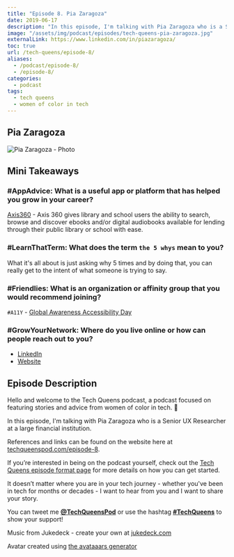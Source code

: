 ```yaml
---
title: "Episode 8. Pia Zaragoza"
date: 2019-06-17
description: "In this episode, I'm talking with Pia Zaragoza who is a Senior UX Researcher at a large financial institution."
image: "/assets/img/podcast/episodes/tech-queens-pia-zaragoza.jpg"
externalLink: https://www.linkedin.com/in/piazaragoza/
toc: true
url: /tech-queens/episode-8/
aliases:
  - /podcast/episode-8/
  - /episode-8/
categories:
  - podcast
tags:
  - tech queens
  - women of color in tech
---
```


<!-- ## Recording

<iframe loading="lazy" src="" frameborder="0" scrolling="no" class="mt-1-sm" width="100%" height="auto"></iframe> -->

## Pia Zaragoza

![Pia Zaragoza - Photo](https://i.imgur.com/p0zEB0n.jpg)

## Mini Takeaways

### **#AppAdvice**: What is a useful app or platform that has helped you grow in your career?

[Axis360](https://sfpl.libanswers.com/faq/129920) - Axis 360 gives library and school users the ability to search, browse and discover ebooks and/or digital audiobooks available for lending through their public library or school with ease.

### **#LearnThatTerm**: What does the term `the 5 whys` mean to you?

What it's all about is just asking why 5 times and by doing that, you can really get to the intent of what someone is trying to say.

### **#Friendlies**: What is an organization or affinity group that you would recommend joining?

`#A11Y` - [Global Awareness Accessibility Day](https://globalaccessibilityawarenessday.org/)

### **#GrowYourNetwork**: Where do you live online or how can people reach out to you?

- [LinkedIn](https://www.linkedin.com/in/piazaragoza/)
- [Website](http://www.pzaragoza.net/)

## Episode Description

Hello and welcome to the Tech Queens podcast, a podcast focused on featuring stories and advice from women of color in tech. 👑

In this episode, I'm talking with Pia Zaragoza who is a Senior UX Researcher at a large financial institution.

References and links can be found on the website here at [techqueenspod.com/episode-8](https://techqueenspod.com/episode-8).

If you’re interested in being on the podcast yourself, check out the [Tech Queens episode format page](https://techqueenspod.com/episode-format) for more details on how you can get started.

It doesn’t matter where you are in your tech journey - whether you've been in tech for months or decades - I want to hear from you and I want to share your story.

You can tweet me **[@TechQueensPod](https://twitter.com/TechQueensPod)** or use the hashtag **[#TechQueens](https://twitter.com/hashtag/TechQueens?lang=en)** to show your support!

Music from Jukedeck - create your own at [jukedeck.com](https://jukedeck.com)

Avatar created using [the avataaars generator](https://getavataaars.com/)
